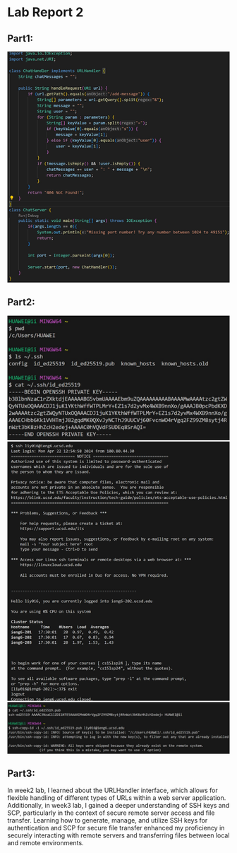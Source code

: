 # Lab Report 2
## Part1:
![image](part1.jpg)<br>

## Part2:
![image](part2.jpg)<br>
![image](part2(2).jpg)<br>
![image](part2(3).jpg)<br>
## Part3: 
In week2 lab, I learned about the URLHandler interface, which allows for flexible handling of different types of URLs within a web server application. Additionally, in week3 lab, I gained a deeper understanding of SSH keys and SCP, particularly in the context of secure remote server access and file transfer. Learning how to generate, manage, and utilize SSH keys for authentication and SCP for secure file transfer enhanced my proficiency in securely interacting with remote servers and transferring files between local and remote environments.
